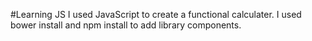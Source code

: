 #Learning JS
I used JavaScript to create a functional calculater.
I used bower install and npm install to add library components.
